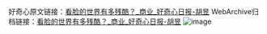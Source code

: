 好奇心原文链接：[看脸的世界有多残酷？_商业_好奇心日报-胡昱](https://www.qdaily.com/articles/8184.html)
WebArchive归档链接：[看脸的世界有多残酷？_商业_好奇心日报-胡昱](http://web.archive.org/web/20190623152248/https://www.qdaily.com/articles/8184.html)
![image](http://ww3.sinaimg.cn/large/007d5XDply1g3vb2pk9jkj30u030p1kx)